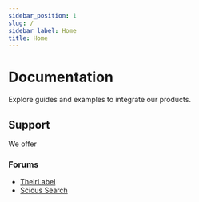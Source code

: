 ```yaml
---
sidebar_position: 1
slug: /
sidebar_label: Home
title: Home
---
```


# Documentation

Explore guides and examples to integrate our products.

## Support

We offer

### Forums

- [TheirLabel](https://forum.bubble.io/t/introducing-theirlabel-domain-name-white-labeling-for-bubble/104972/last)
- [Scious Search](https://forum.bubble.io/t/introducing-scious-search-instant-search-for-bubble)
